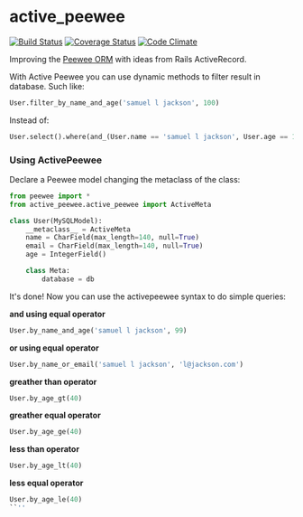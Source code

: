 # active_peewee

[![Build Status](https://travis-ci.org/felipevolpone/active_peewee.svg?branch=master)](https://travis-ci.org/felipevolpone/active_peewee)
[![Coverage Status](https://coveralls.io/repos/github/felipevolpone/active_peewee/badge.svg?branch=master)](https://coveralls.io/github/felipevolpone/active_peewee?branch=master)
[![Code Climate](https://codeclimate.com/github/felipevolpone/active_peewee/badges/gpa.svg)](https://codeclimate.com/github/felipevolpone/active_peewee)


Improving the [Peewee ORM](https://github.com/coleifer/peewee/) with ideas from Rails ActiveRecord.

With Active Peewee you can use dynamic methods to filter result in database. Such like:
```python
User.filter_by_name_and_age('samuel l jackson', 100)
```

Instead of:
```python
User.select().where(and_(User.name == 'samuel l jackson', User.age == 100))
```

### Using ActivePeewee

Declare a Peewee model changing the metaclass of the class:
```python
from peewee import *
from active_peewee.active_peewee import ActiveMeta

class User(MySQLModel):
    __metaclass__ = ActiveMeta
    name = CharField(max_length=140, null=True)
    email = CharField(max_length=140, null=True)
    age = IntegerField()

    class Meta:
        database = db
```

It's done! Now you can use the activepeewee syntax to do simple queries:


**and using equal operator**
```python
User.by_name_and_age('samuel l jackson', 99)
```

**or using equal operator**
```python
User.by_name_or_email('samuel l jackson', 'l@jackson.com')
```

**greather than operator**
```python
User.by_age_gt(40)
```

**greather equal operator**
```python
User.by_age_ge(40)
```

**less than operator**
```python
User.by_age_lt(40)
```

**less equal operator**
```python
User.by_age_le(40)
``''
